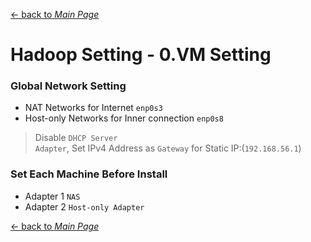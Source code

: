 [← back to *Main Page*](https://github.com/dawkiny/Hadoop/blob/master/README.md)


# Hadoop Setting - 0.VM Setting

### Global Network Setting  

* NAT Networks for Internet ```enp0s3```  
* Host-only Networks for Inner connection ```enp0s8```  
> Disable ```DHCP Server```  
> ```Adapter```, Set IPv4 Address as ```Gateway``` for Static IP:(```192.168.56.1```)

### Set Each Machine Before Install

* Adapter 1 ```NAS```  
* Adapter 2 ```Host-only Adapter```  



[← back to *Main Page*](https://github.com/dawkiny/Hadoop/blob/master/README.md)
